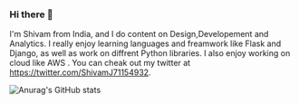 ### Hi there 👋
I'm Shivam from India, and I do content on Design,Developement and Analytics. I really enjoy learning languages and freamwork like Flask and Django, as well as work on diffrent Python libraries. I also enjoy working on cloud like AWS .
You can cheak out my twitter at https://twitter.com/ShivamJ71154932.

![Anurag's GitHub stats](https://github-readme-stats.vercel.app/api?username=shivamjai17&show_icons=true&theme=radical)
